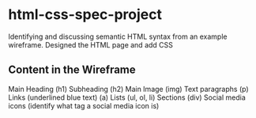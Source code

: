 # html-css-spec-project

Identifying and discussing semantic HTML syntax from an example wireframe. Designed the HTML page and add CSS

## Content in the Wireframe

Main Heading (h1)
Subheading (h2)
Main Image (img)
Text paragraphs (p)
Links (underlined blue text) (a)
Lists (ul, ol, li)
Sections (div)
Social media icons (identify what tag a social media icon is)
